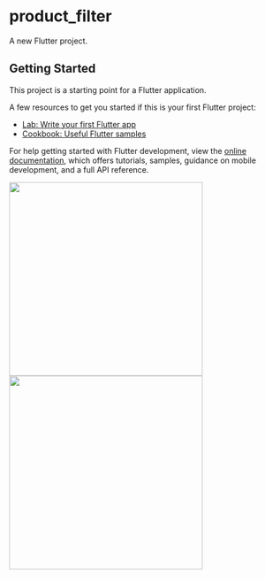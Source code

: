 # product_filter

A new Flutter project.

## Getting Started

This project is a starting point for a Flutter application.

A few resources to get you started if this is your first Flutter project:

- [Lab: Write your first Flutter app](https://docs.flutter.dev/get-started/codelab)
- [Cookbook: Useful Flutter samples](https://docs.flutter.dev/cookbook)

For help getting started with Flutter development, view the
[online documentation](https://docs.flutter.dev/), which offers tutorials,
samples, guidance on mobile development, and a full API reference.

<img src="https://user-images.githubusercontent.com/114163756/231478419-8da73dbb-aaca-4c68-9625-42b771c94da7.png" width="350px">
<img src="https://user-images.githubusercontent.com/114163756/231478646-f3c71d06-693a-4d55-8cce-fa8fdbea4774.png" width="350px">
